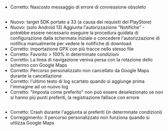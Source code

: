 ##
- Corretto: Nascosto messaggio di errore di connessione obsoleto

##
- Nuovo: target SDK portato a 33 (a causa dei requisiti del PlayStore)
- Nuovo: (solo Android 13) Aggiunta l'autorizzazione "Notifiche" - potrebbe essere necessario eseguire la procedura guidata di configurazione dalla schermata iniziale o concedere l'autorizzazione di notifica manualmente per vedere le notifiche di download
- Corretto: importazione GPX con più tracce nello stesso file
- Corretto: Favorito > 100% in determinate condizioni
- Corretto: La linea di navigazione veniva persa con la rotazione dello schermo con Google Maps
- Corretto: Percorso personalizzato non cancellato da Google Maps durante la cancellazione
- Corretto: l'ultimo testo di log scartato quando si aggiunge prima l'immagine ad un nuovo log
- Corretto: "Imposta come preferito" non può essere deselezionato se non si hanno più punti preferiti, la registrazione fallisce con errore

##
- Corretto: Crash durante l'aggiunta ai preferiti (in determinate condizioni)
- Correggimento: Il percorso personalizzato non funziona quando si utilizza Google Maps
